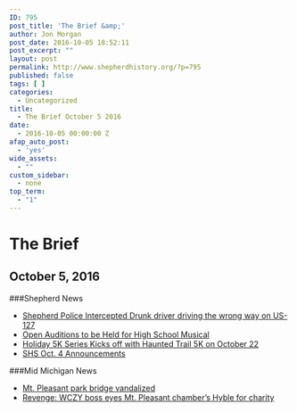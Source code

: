 ```yaml
---
ID: 795
post_title: 'The Brief &amp;'
author: Jon Morgan
post_date: 2016-10-05 18:52:11
post_excerpt: ""
layout: post
permalink: http://www.shepherdhistory.org/?p=795
published: false
tags: [ ]
categories:
  - Uncategorized
title:
  - The Brief October 5 2016
date:
  - 2016-10-05 00:00:00 Z
afap_auto_post:
  - 'yes'
wide_assets:
  - ""
custom_sidebar:
  - none
top_term:
  - "1"
---
```

<h1>The Brief</h1>

<h2>October 5, 2016</h2>

###Shepherd News
* <a href="https://32bpwr3.gitbooks.io/tsj-10052016/content/10052016/drunkdriver.md">Shepherd Police Intercepted Drunk driver driving the wrong way on US-127</a>
* <a href="10052016/HSMusical.md">Open Auditions to be Held for High School Musical</a>
* <a href="10052016/crosscountryholiday5k.md">Holiday 5K Series Kicks off with Haunted Trail 5K on October 22</a>
* <a href="10052016/shs10042016.md">SHS Oct. 4 Announcements</a>

###Mid Michigan News
* <a href="http:/www.themorningsun.com/general-news/20161004/mt-pleasant-park-bridge-vandalized">Mt. Pleasant park bridge vandalized</a>
* <a href="http:/www.themorningsun.com/general-news/20161004/revenge-wczy-boss-eyes-mt-pleasant-chambers-hyble-for-charity">Revenge: WCZY boss eyes Mt. Pleasant chamber’s Hyble for charity</a>